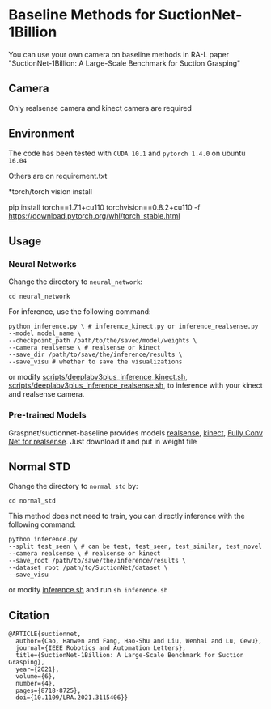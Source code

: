 # Baseline Methods for SuctionNet-1Billion

You can use your own camera on baseline methods in RA-L paper "SuctionNet-1Billion:  A  Large-Scale  Benchmark  for  Suction  Grasping" 


## Camera

Only realsense camera and kinect camera are required

## Environment

The code has been tested with `CUDA 10.1` and `pytorch 1.4.0` on ubuntu `16.04`

Others are on requirement.txt

*torch/torch vision install

pip install torch==1.7.1+cu110 torchvision==0.8.2+cu110 -f https://download.pytorch.org/whl/torch_stable.html

## Usage

### Neural Networks

Change the directory to `neural_network`:

```
cd neural_network
```
For inference, use the following command: 

```
python inference.py \ # inference_kinect.py or inference_realsense.py
--model model_name \
--checkpoint_path /path/to/the/saved/model/weights \
--camera realsense \ # realsense or kinect
--save_dir /path/to/save/the/inference/results \
--save_visu # whether to save the visualizations
```

or modify [scripts/deeplabv3plus_inference_kinect.sh](https://github.com/heechan99/suctionnet-baseline/blob/master/neural_network/deeplabv3plus_inference_kinect.sh), [scripts/deeplabv3plus_inference_realsense.sh](https://github.com/heechan99/suctionnet-baseline/blob/master/neural_network/inference_realsense.py), to inference with your kinect and realsense camera.


### Pre-trained Models

Graspnet/suctionnet-baseline provides models [realsense](https://drive.google.com/file/d/18TbctdhpNXEKLYDWFzI9cT1Wnhe-tn9h/view?usp=sharing), [kinect](https://drive.google.com/file/d/1gOz_KmIugBGUtpcyHAgYO01T0h5ZqOl9/view?usp=sharing), [Fully Conv Net for realsense](https://drive.google.com/file/d/1hgYYIvw5Xy-r5C8IitKizswtuMV_EqPP/view?usp=sharing). Just download it and put in weight file


## Normal STD

Change the directory to `normal_std` by:

```
cd normal_std
```

This method does not need to train, you can directly inference with the following command:

```
python inference.py 
--split test_seen \ # can be test, test_seen, test_similar, test_novel
--camera realsense \ # realsense or kinect
--save_root /path/to/save/the/inference/results \
--dataset_root /path/to/SuctionNet/dataset \
--save_visu
```

or modify [inference.sh](https://github.com/graspnet/suctionnet-baseline/blob/master/normal_std/inference.sh) and run `sh inference.sh`



## Citation


```
@ARTICLE{suctionnet,
  author={Cao, Hanwen and Fang, Hao-Shu and Liu, Wenhai and Lu, Cewu},
  journal={IEEE Robotics and Automation Letters}, 
  title={SuctionNet-1Billion: A Large-Scale Benchmark for Suction Grasping}, 
  year={2021},
  volume={6},
  number={4},
  pages={8718-8725},
  doi={10.1109/LRA.2021.3115406}}
```

